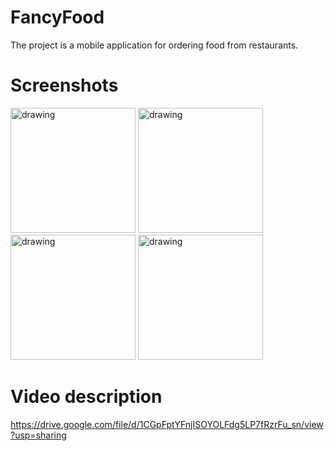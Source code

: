 # FancyFood

The project is a mobile application for ordering food from restaurants.

# Screenshots
<img src="GreenFootprint/Screenshots/1.png" alt="drawing" style="width:200px;"/>

<img src="GreenFootprint/Screenshots/2.png" alt="drawing" style="width:200px;"/>

<img src="GreenFootprint/Screenshots/3.png" alt="drawing" style="width:200px;"/>

<img src="GreenFootprint/Screenshots/4.png" alt="drawing" style="width:200px;"/>

# Video description

https://drive.google.com/file/d/1CGpFptYFnjISOYOLFdg5LP7fRzrFu_sn/view?usp=sharing
